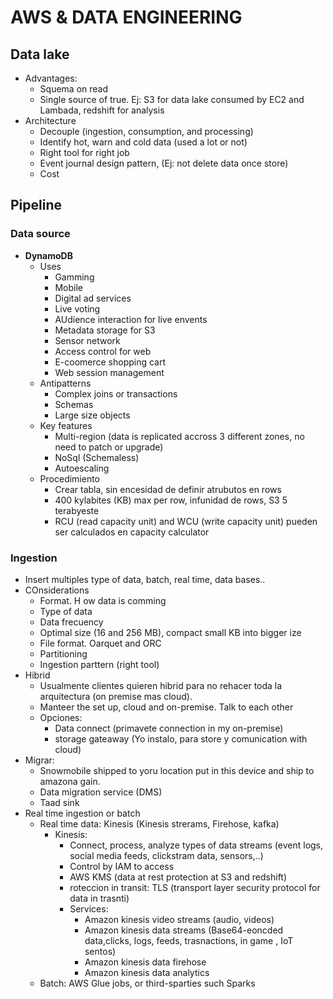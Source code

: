 # AWS & DATA ENGINEERING

## Data lake
- Advantages:
    - Squema on read
    - Single source of true. Ej: S3  for data lake consumed by EC2 and Lambada, redshift for  analysis
- Architecture
    - Decouple (ingestion, consumption, and processing)
    - Identify hot, warn and cold data (used a lot or not)
    - Right tool for right job
    - Event journal design pattern, (Ej: not delete data once store)
    - Cost

## Pipeline
### Data source
- **DynamoDB**
    - Uses
        - Gamming
        - Mobile
        - Digital ad services
        - Live voting
        - AUdience interaction for live envents
        - Metadata storage for S3
        - Sensor network
        - Access control for web
        - E-coomerce shopping cart
        - Web session management
    - Antipatterns
        - Complex joins or transactions
        - Schemas
        - Large size objects   
    - Key features
        - Multi-region (data is replicated accross 3 different zones, no need to patch or upgrade)
        - NoSql (Schemaless)
        - Autoescaling
    - Procedimiento
        - Crear tabla, sin encesidad de definir atrubutos en rows
        - 400 kylabites (KB) max per row, infunidad de rows, S3 5 terabyeste
        - RCU (read capacity unit) and WCU (write capacity unit) pueden ser calculados en capacity calculator

### Ingestion
- Insert multiples type of data, batch, real time, data bases..
- COnsiderations
    - Format. H ow data is comming
    - Type of data
    - Data frecuency 
    - Optimal size (16 and 256 MB), compact small KB into bigger ize
    - File format. Oarquet and ORC 
    - Partitioning
    - Ingestion parttern (right tool)
- Hibrid 
   - Usualmente clientes quieren hibrid para no rehacer toda la arquitectura (on premise mas cloud).
   - Manteer the set up, cloud and on-premise. Talk to each other
   - Opciones:
        - Data connect (primavete connection in my on-premise)
        - storage gateaway (Yo instalo, para store y comunication with cloud)
- Migrar: 
    - Snowmobile shipped to yoru location put in this device and ship to amazona gain. 
    - Data migration service (DMS)
    - Taad sink
- Real time ingestion or batch
    - Real time data: Kinesis (Kinesis strerams, Firehose, kafka)
        - Kinesis:
            - Connect, process, analyze types of data streams (event logs, social media feeds, clickstram data, sensors,..)
            - Control by IAM to access
            - AWS KMS (data at rest protection at S3 and redshift)
            - roteccion in transit: TLS (transport layer security protocol for data in trasnti)
            - Services:
                - Amazon kinesis video streams (audio, videos)
                - Amazon kinesis data streams (Base64-eoncded data,clicks, logs, feeds, trasnactions, in game , IoT sentos)
                - Amazon kinesis data firehose
                - Amazon kinesis data analytics
    -  Batch: AWS Glue jobs, or third-sparties such Sparks